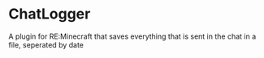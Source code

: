 # ChatLogger
A plugin for RE:Minecraft that saves everything that is sent in the chat in a file, seperated by date
